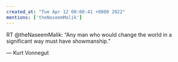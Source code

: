 ```yaml
---
created_at: "Tue Apr 12 00:08:41 +0000 2022"
mentions: ['theNaseemMalik']
---
```


RT @theNaseemMalik: “Any man who would change the world in a significant way must have showmanship.”

— Kurt Vonnegut